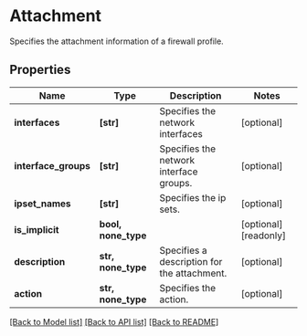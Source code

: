 # Attachment

Specifies the attachment information of a firewall profile.

## Properties
Name | Type | Description | Notes
------------ | ------------- | ------------- | -------------
**interfaces** | **[str]** | Specifies the network interfaces | [optional] 
**interface_groups** | **[str]** | Specifies the network interface groups. | [optional] 
**ipset_names** | **[str]** | Specifies the ip sets. | [optional] 
**is_implicit** | **bool, none_type** |  | [optional] [readonly] 
**description** | **str, none_type** | Specifies a description for the attachment. | [optional] 
**action** | **str, none_type** | Specifies the action. | [optional] 

[[Back to Model list]](../README.md#documentation-for-models) [[Back to API list]](../README.md#documentation-for-api-endpoints) [[Back to README]](../README.md)


